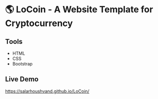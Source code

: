 # :earth_americas: LoCoin - A Website Template for Cryptocurrency
## Tools
- HTML
- CSS
- Bootstrap

## Live Demo
https://salarhoushvand.github.io/LoCoin/
